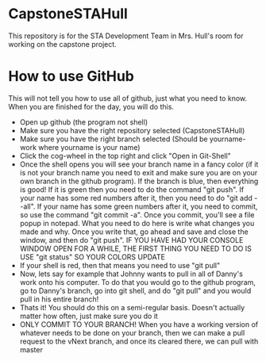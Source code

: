 # CapstoneSTAHull

This repository is for the STA Development Team in Mrs. Hull's room for working on the capstone project. 

# How to use GitHub

This will not tell you how to use all of github, just what you need to know. When you are finished for the day, you will do this.

* Open up github (the program not shell)
* Make sure you have the right repository selected (CapstoneSTAHull)
* Make sure you have the right branch selected (Should be yourname-work where yourname is your name)
* Click the cog-wheel in the top right and click "Open in Git-Shell"
* Once the shell opens you will see your branch name in a fancy color (if it is not your branch name you need to exit and make sure you are on your own branch in the github program). If the branch is blue, then everything is good! If it is green then you need to do the command "git push". If your name has some red numbers after it, then you need to do "git add --all". If your name has some green numbers after it, you need to commit, so use the command "git commit -a". Once you commit, you'll see a file popup in notepad. What you need to do here is write what changes you made and why. Once you write that, go ahead and save and close the window, and then do "git push". IF YOU HAVE HAD YOUR CONSOLE WINDOW OPEN FOR A WHILE, THE FIRST THING YOU NEED TO DO IS USE "git status" SO YOUR COLORS UPDATE
* If your shell is red, then that means you need to use "git pull"
* Now, lets say for example that Johnny wants to pull in all of Danny's work onto his computer. To do that you would go to the github program, go to Danny's branch, go into git shell, and do "git pull" and you would pull in his entire branch!
* Thats it! You should do this on a semi-regular basis. Doesn't actually matter how often, just make sure you do it
* ONLY COMMIT TO YOUR BRANCH! When you have a working version of whatever needs to be done on your branch, then we can make a pull request to the vNext branch, and once its cleared there, we can pull with master
